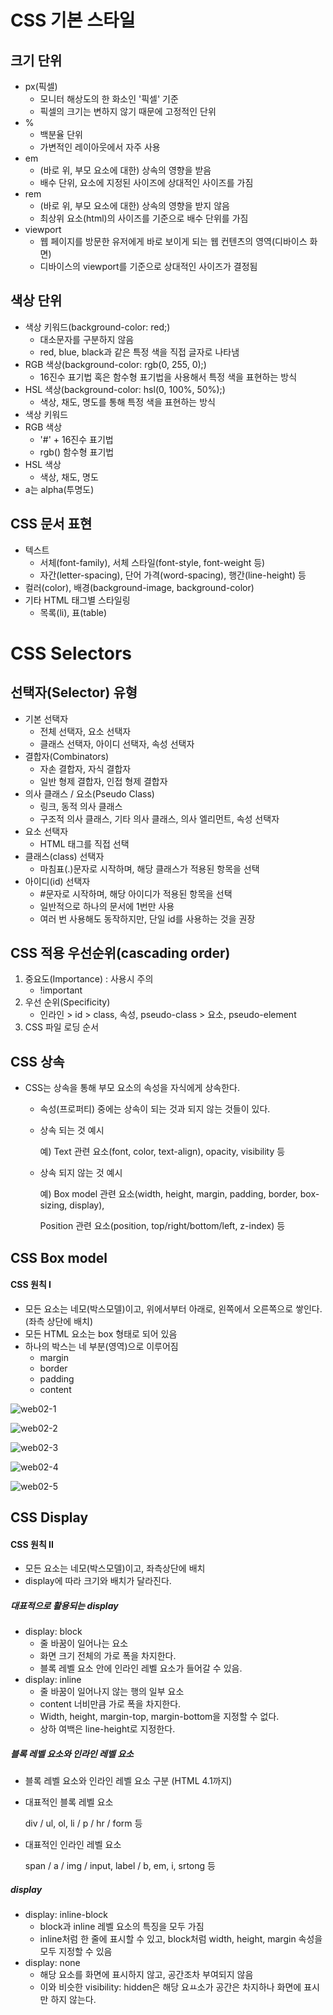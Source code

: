 # CSS 기본 스타일



## 크기 단위

- px(픽셀)
  - 모니터 해상도의 한 화소인 '픽셀' 기준
  - 픽셀의 크기는 변하지 않기 때문에 고정적인 단위
- %
  - 백분율 단위
  - 가변적인 레이아웃에서 자주 사용
- em
  - (바로 위, 부모 요소에 대한) 상속의 영향을 받음
  - 배수 단위, 요소에 지정된 사이즈에 상대적인 사이즈를 가짐
- rem
  - (바로 위, 부모 요소에 대한) 상속의 영향을 받지 않음
  - 최상위 요소(html)의 사이즈를 기준으로 배수 단위를 가짐
- viewport
  - 웹 페이지를 방문한 유저에게 바로 보이게 되는 웹 컨텐츠의 영역(디바이스 화면)
  - 디바이스의 viewport를 기준으로 상대적인 사이즈가 결정됨



## 색상 단위

- 색상 키워드(background-color: red;)
  - 대소문자를 구분하지 않음
  - red, blue, black과 같은 특정 색을 직접 글자로 나타냄
- RGB 색상(background-color: rgb(0, 255, 0);)
  - 16진수 표기법 혹은 함수형 표기법을 사용해서 특정 색을 표현하는 방식
- HSL 색상(background-color: hsl(0, 100%, 50%);)
  - 색상, 채도, 명도를 통해 특정 색을 표현하는 방식
- 색상 키워드
- RGB 색상
  - '#' + 16진수 표기법
  - rgb() 함수형 표기법
- HSL 색상
  - 색상, 채도, 명도
- a는 alpha(투명도)



## CSS 문서 표현

- 텍스트
  - 서체(font-family), 서체 스타일(font-style, font-weight 등)
  - 자간(letter-spacing), 단어 가격(word-spacing), 행간(line-height) 등
- 컬러(color), 배경(background-image, background-color)
- 기타 HTML 태그별 스타일링
  - 목록(li), 표(table)



# CSS Selectors



## 선택자(Selector) 유형

- 기본 선택자
  - 전체 선택자, 요소 선택자
  - 클래스 선택자, 아이디 선택자, 속성 선택자
- 결합자(Combinators)
  - 자손 결합자, 자식 결합자
  - 일반 형제 결합자, 인접 형제 결합자
- 의사 클래스 / 요소(Pseudo Class)
  - 링크, 동적 의사 클래스
  - 구조적 의사 클래스, 기타 의사 클래스, 의사 엘리먼트, 속성 선택자
- 요소 선택자
  - HTML 태그를 직접 선택
- 클래스(class) 선택자
  - 마침표(.)문자로 시작하며, 해당 클래스가 적용된 항목을 선택
- 아이디(id) 선택자
  - #문자로 시작하며, 해당 아이디가 적용된 항목을 선택
  - 일반적으로 하나의 문서에 1번만 사용
  - 여러 번 사용해도 동작하지만, 단일 id를 사용하는 것을 권장



## CSS 적용 우선순위(cascading order)

1. 중요도(Importance) : 사용시 주의
   - !important
2. 우선 순위(Specificity)
   - 인라인 > id > class, 속성, pseudo-class > 요소, pseudo-element
3. CSS 파일 로딩 순서



## CSS 상속

- CSS는 상속을 통해 부모 요소의 속성을 자식에게 상속한다.

  - 속성(프로퍼티) 중에는 상속이 되는 것과 되지 않는 것들이 있다.

  - 상속 되는 것 예시

    예) Text 관련 요소(font, color, text-align), opacity, visibility 등

  - 상속 되지 않는 것 예시

    예) Box model 관련 요소(width, height, margin, padding, border, box-sizing, display),

    Position 관련 요소(position, top/right/bottom/left, z-index) 등



## CSS Box model



#### CSS 원칙 I

- 모든 요소는 네모(박스모델)이고, 위에서부터 아래로, 왼쪽에서 오른쪽으로 쌓인다. (좌측 상단에 배치)
- 모든 HTML 요소는 box 형태로 되어 있음
- 하나의 박스는 네 부분(영역)으로 이루어짐
  - margin
  - border
  - padding
  - content

![web02-1](/web/images/web02-1.png)

![web02-2](/web/images/web02-2.png)

![web02-3](/web/images/web02-3.png)

![web02-4](/web/images/web02-4.png)

![web02-5](/web/images/web02-5.png)

## CSS Display



#### CSS 원칙 II

- 모든 요소는 네모(박스모델)이고, 좌측상단에 배치
- display에 따라 크기와 배치가 달라진다.



##### 대표적으로 활용되는 display

- display: block
  - 줄 바꿈이 일어나는 요소
  - 화면 크기 전체의 가로 폭을 차지한다.
  - 블록 레벨 요소 안에 인라인 레벨 요소가 들어갈 수 있음.
- display: inline
  - 줄 바꿈이 일어나지 않는 행의 일부 요소
  - content 너비만큼 가로 폭을 차지한다.
  - Width, height, margin-top, margin-bottom을 지정할 수 없다.
  - 상하 여백은 line-height로 지정한다.

##### 블록 레벨 요소와 인라인 레벨 요소

- 블록 레벨 요소와 인라인 레벨 요소 구분 (HTML 4.1까지)

- 대표적인 블록 레벨 요소

  div / ul, ol, li / p / hr / form 등

- 대표적인 인라인 레벨 요소

  span / a / img / input, label / b, em, i, srtong 등



##### display

- display: inline-block
  - block과 inline 레벨 요소의 특징을 모두 가짐
  - inline처럼 한 줄에 표시할 수 있고, block처럼 width, height, margin 속성을 모두 지정할 수 있음
- display: none
  - 해당 요소를 화면에 표시하지 않고, 공간조차 부여되지 않음
  - 이와 비슷한 visibility: hidden은 해당 요ㅛ소가 공간은 차지하나 화면에 표시만 하지 않는다.